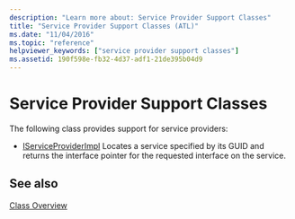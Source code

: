 ```yaml
---
description: "Learn more about: Service Provider Support Classes"
title: "Service Provider Support Classes (ATL)"
ms.date: "11/04/2016"
ms.topic: "reference"
helpviewer_keywords: ["service provider support classes"]
ms.assetid: 190f598e-fb32-4d37-adf1-21de395b04d9
---
```

# Service Provider Support Classes

The following class provides support for service providers:

- [IServiceProviderImpl](../atl/reference/iserviceproviderimpl-class.md) Locates a service specified by its GUID and returns the interface pointer for the requested interface on the service.

## See also

[Class Overview](../atl/atl-class-overview.md)

